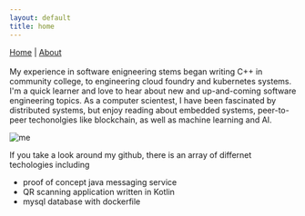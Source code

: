 ```yaml
---
layout: default
title: home
---
```

<a href="index">Home</a> | <a href="about">About</a><br/><br/>
My experience in software enigneering stems began writing C++ in community college, to engineering cloud foundry and kubernetes systems.
I'm a quick learner and love to hear about new and up-and-coming software engineering topics.
As a computer scientest, I have been fascinated by distributed systems, but enjoy reading about embedded systems, peer-to-peer techonolgies like blockchain,
as well as machine learning and AI.


![me](https://avatars.githubusercontent.com/u/16180935?v=4)


If you take a look around my github, there is an array of differnet techologies including 
*  proof of concept java messaging service
*  QR scanning application written in Kotlin
*  mysql database with dockerfile
